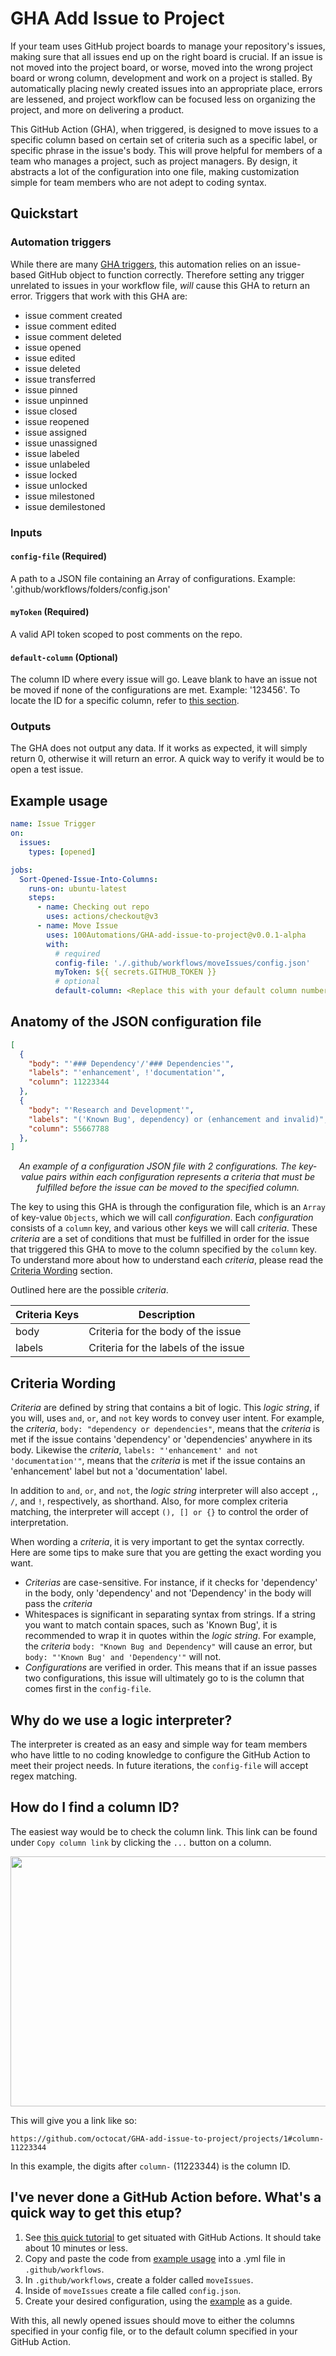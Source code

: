 # GHA Add Issue to Project

If your team uses GitHub project boards to manage your repository's issues, making sure that all issues end up on the right board is crucial. If an issue is not moved into the project board, or worse, moved into the wrong project board or wrong column, development and work on a project is stalled. By automatically placing newly created issues into an appropriate place, errors are lessened, and project workflow can be focused less on organizing the project, and more on delivering a product.

This GitHub Action (GHA), when triggered, is designed to move issues to a specific column based on certain set of criteria such as a specific label, or specific phrase in the issue's body. This will prove helpful for members of a team who manages a project, such as project managers. By design, it abstracts a lot of the configuration into one file, making customization simple for team members who are not adept to coding syntax.

## Quickstart

### Automation triggers

While there are many [GHA triggers](https://docs.github.com/en/actions/using-workflows/events-that-trigger-workflows), this automation relies on an issue-based GitHub object to function correctly. Therefore setting any trigger unrelated to issues in your workflow file, _will_ cause this GHA to return an error. Triggers that work with this GHA are:


- issue comment created
- issue comment edited
- issue comment deleted
- issue opened
- issue edited
- issue deleted
- issue transferred
- issue pinned
- issue unpinned
- issue closed
- issue reopened
- issue assigned
- issue unassigned
- issue labeled
- issue unlabeled
- issue locked
- issue unlocked
- issue milestoned
- issue demilestoned

### Inputs

#### `config-file` (Required)

A path to a JSON file containing an Array of configurations. Example: '.github/workflows/folders/config.json'

#### `myToken` (Required)

A valid API token scoped to post comments on the repo.

#### `default-column` (Optional)

The column ID where every issue will go. Leave blank to have an issue not be moved if none of the configurations are met. Example: '123456'. To locate the ID for a specific column, refer to [this section](https://github.com/100Automations/GHA-add-issue-to-project/blob/master/README.md#how-do-i-find-a-column-id).

### Outputs

The GHA does not output any data. If it works as expected, it will simply return 0, otherwise it will return an error. A quick way to verify it would be to open a test issue.

## Example usage

```yml
name: Issue Trigger
on:
  issues:
    types: [opened]

jobs:
  Sort-Opened-Issue-Into-Columns:
    runs-on: ubuntu-latest
    steps:
      - name: Checking out repo
        uses: actions/checkout@v3
      - name: Move Issue
        uses: 100Automations/GHA-add-issue-to-project@v0.0.1-alpha
        with:
          # required
          config-file: './.github/workflows/moveIssues/config.json'
          myToken: ${{ secrets.GITHUB_TOKEN }}
          # optional
          default-column: <Replace this with your default column number>
```

## Anatomy of the JSON configuration file

```JSON
[
  {
    "body": "'### Dependency'/'### Dependencies'",
    "labels": "'enhancement', !'documentation'",
    "column": 11223344
  },
  {
    "body": "'Research and Development'",
    "labels": "('Known Bug', dependency) or (enhancement and invalid)",
    "column": 55667788
  },
]
```
*<p style="text-align: center;">An example of a configuration JSON file with 2 configurations. The key-value pairs within each configuration represents a criteria that must be fulfilled before the issue can be moved to the specified column.</p>*

The key to using this GHA is through the configuration file, which is an `Array` of key-value `Objects`, which we will call *configuration*. Each *configuration* consists of a `column` key, and various other keys we will call *criteria*. These *criteria* are a set of conditions that must be fulfilled in order for the issue that triggered this GHA to move to the column specified by the `column` key. To understand more about how to understand each *criteria*, please read the [Criteria Wording](#criteria-wording) section.

Outlined here are the possible *criteria*.

| Criteria Keys    | Description |
| ---------------- | ----------- |
| body             | Criteria for the body of the issue |
| labels           | Criteria for the labels of the issue |


## Criteria Wording

*Criteria* are defined by string that contains a bit of logic. This *logic string*, if you will, uses `and`, `or`, and `not` key words to convey user intent. For example, the *criteria*, `body: "dependency or dependencies"`, means that the *criteria* is met if the issue contains 'dependency' or 'dependencies' anywhere in its body. Likewise the *criteria*, `labels: "'enhancement' and not 'documentation'"`, means that the *criteria* is met if the issue contains an 'enhancement' label but not a 'documentation' label.

In addition to `and`, `or`, and `not`, the *logic string* interpreter will also accept `,`, `/`, and `!`, respectively, as shorthand. Also, for more complex criteria matching, the interpreter will accept `(), [] or {}` to control the order of interpretation.

When wording a *criteria*, it is very important to get the syntax correctly. Here are some tips to make sure that you are getting the exact wording you want.

- *Criterias* are case-sensitive. For instance, if it checks for 'dependency' in the body, only 'dependency' and not 'Dependency' in the body will pass the *criteria*
- Whitespaces is significant in separating syntax from strings. If a string you want to match contain spaces, such as 'Known Bug', it is recommended to wrap it in quotes within the *logic string*. For example, the *criteria* `body: "Known Bug and Dependency"` will cause an error, but `body: "'Known Bug' and 'Dependency'"` will not.
- *Configurations* are verified in order. This means that if an issue passes two configurations, this issue will ultimately go to is the column that comes first in the `config-file`.

## Why do we use a logic interpreter?

The interpreter is created as an easy and simple way for team members who have little to no coding knowledge to configure the GitHub Action to meet their project needs. In future iterations, the `config-file` will accept regex matching.


## How do I find a column ID?

The easiest way would be to check the column link. This link can be found under `Copy column link` by clicking the `...` button on a column.

<image src='./assets/column-link-example.png' width="600" height="400" />

This will give you a link like so:

`https://github.com/octocat/GHA-add-issue-to-project/projects/1#column-11223344`

In this example, the digits after `column-` (11223344) is the column ID.

## I've never done a GitHub Action before. What's a quick way to get this etup?

1. See [this quick tutorial](https://docs.github.com/en/actions/quickstart) to get situated with GitHub Actions. It should take about 10 minutes or less.
2. Copy and paste the code from [example usage](https://github.com/100Automations/GHA-add-issue-to-project#example-usage) into a .yml file in `.github/workflows`.
3. In `.github/workflows`, create a folder called `moveIssues`.
4. Inside of `moveIssues` create a file called `config.json`.
5. Create your desired configuration, using the [example](https://github.com/100Automations/GHA-add-issue-to-project#anatomy-of-the-json-configuration-file) as a guide.

With this, all newly opened issues should move to either the columns specified in your config file, or to the default column specified in your GitHub Action.
